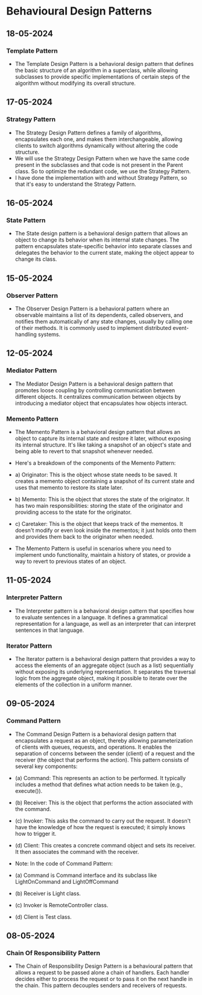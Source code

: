 # Behavioural Design Patterns

## 18-05-2024

### Template Pattern

- The Template Design Pattern is a behavioral design pattern that defines the basic structure of an algorithm in a superclass, while allowing subclasses to provide specific implementations of certain steps of the algorithm without modifying its overall structure.

## 17-05-2024

### Strategy Pattern

- The Strategy Design Pattern defines a family of algorithms, encapsulates each one, and makes them interchangeable, allowing clients to switch algorithms dynamically without altering the code structure.
- We will use the Strategy Design Pattern when we have the same code present in the subclasses and that code is not present in the Parent class. So to optimize the redundant code, we use the Strategy Pattern.
- I have done the implementation with and without Strategy Pattern, so that it's easy to understand the Strategy Pattern.

## 16-05-2024

### State Pattern

- The State design pattern is a behavioral design pattern that allows an object to change its behavior when its internal state changes. The pattern encapsulates state-specific behavior into separate classes and delegates the behavior to the current state, making the object appear to change its class.

## 15-05-2024

### Observer Pattern

- The Observer Design Pattern is a behavioral pattern where an observable maintains a list of its dependents, called observers, and notifies them automatically of any state changes, usually by calling one of their methods. It is commonly used to implement distributed event-handling systems.

## 12-05-2024

### Mediator Pattern

- The Mediator Design Pattern is a behavioral design pattern that promotes loose coupling by controlling communication between different objects. It centralizes communication between objects by introducing a mediator object that encapsulates how objects interact.

### Memento Pattern

- The Memento Pattern is a behavioral design pattern that allows an object to capture its internal state and restore it later, without exposing its internal structure. It's like taking a snapshot of an object's state and being able to revert to that snapshot whenever needed.

- Here's a breakdown of the components of the Memento Pattern:

- a) Originator: This is the object whose state needs to be saved. It creates a memento object containing a snapshot of its current state and uses that memento to restore its state later.

- b) Memento: This is the object that stores the state of the originator. It has two main responsibilities: storing the state of the originator and providing access to the state for the originator.

- c) Caretaker: This is the object that keeps track of the mementos. It doesn't modify or even look inside the mementos; it just holds onto them and provides them back to the originator when needed.

- The Memento Pattern is useful in scenarios where you need to implement undo functionality, maintain a history of states, or provide a way to revert to previous states of an object.

## 11-05-2024

### Interpreter Pattern

- The Interpreter pattern is a behavioral design pattern that specifies how to evaluate sentences in a language. It defines a grammatical representation for a language, as well as an interpreter that can interpret sentences in that language.

### Iterator Pattern

- The Iterator pattern is a behavioral design pattern that provides a way to access the elements of an aggregate object (such as a list) sequentially without exposing its underlying representation. It separates the traversal logic from the aggregate object, making it possible to iterate over the elements of the collection in a uniform manner.

## 09-05-2024

### Command Pattern

- The Command Design Pattern is a behavioral design pattern that encapsulates a request as an object, thereby allowing parameterization of clients with queues, requests, and operations. It enables the separation of concerns between the sender (client) of a request and the receiver (the object that performs the action). This pattern consists of several key components:

- (a) Command: This represents an action to be performed. It typically includes a method that defines what action needs to be taken (e.g., execute()).
- (b) Receiver: This is the object that performs the action associated with the command.
- (c) Invoker: This asks the command to carry out the request. It doesn't have the knowledge of how the request is executed; it simply knows how to trigger it.
- (d) Client: This creates a concrete command object and sets its receiver. It then associates the command with the receiver.

- Note: In the code of Command Pattern: 
- (a) Command is Command interface and its subclass like LightOnCommand and LightOffCommand
- (b) Receiver is Light class.
- (c) Invoker is RemoteController class.
- (d) Client is Test class.

## 08-05-2024

### Chain Of Responsibility Pattern

- The Chain of Responsibility Design Pattern is a behavioural pattern that allows a request to be passed alone a chain of handlers. Each handler decides either to process the request or to pass it on the next handle in the chain. This pattern decouples senders and receivers of requests.

